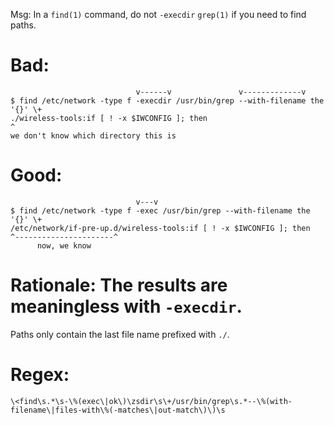 Msg: In a `find(1)` command, do not `-execdir` `grep(1)` if you need to find paths.

# Bad:
                                v------v               v-------------v
    $ find /etc/network -type f -execdir /usr/bin/grep --with-filename the '{}' \+
    ./wireless-tools:if [ ! -x $IWCONFIG ]; then
    ^
    we don't know which directory this is

# Good:
                                v---v
    $ find /etc/network -type f -exec /usr/bin/grep --with-filename the '{}' \+
    /etc/network/if-pre-up.d/wireless-tools:if [ ! -x $IWCONFIG ]; then
    ^----------------------^
          now, we know

# Rationale: The results are meaningless with `-execdir`.

Paths only contain the last file name prefixed with `./`.

# Regex:

    \<find\s.*\s-\%(exec\|ok\)\zsdir\s\+/usr/bin/grep\s.*--\%(with-filename\|files-with\%(-matches\|out-match\)\)\s
